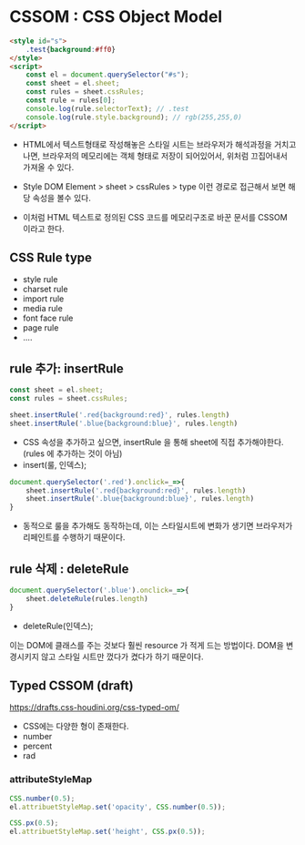 # CSSOM : CSS Object Model

```html
<style id="s">
    .test{background:#ff0}
</style>
<script>
    const el = document.querySelector("#s");
    const sheet = el.sheet;
    const rules = sheet.cssRules;
    const rule = rules[0];
    console.log(rule.selectorText); // .test
    console.log(rule.style.background); // rgb(255,255,0)
</script>
```

- HTML에서 텍스트형태로 작성해놓은 스타일 시트는 브라우저가 해석과정을 거치고 나면, 브라우저의 메모리에는 객체 형태로 저장이 되어있어서, 위처럼 끄집어내서 가져올 수 있다. 

- Style DOM Element > sheet > cssRules > type 이런 경로로 접근해서 보면 해당 속성을 볼수 있다. 
- 이처럼 HTML 텍스트로 정의된 CSS 코드를 메모리구조로 바꾼 문서를 CSSOM 이라고 한다.



## CSS Rule type

- style rule
- charset rule
- import rule
- media rule
- font face rule
- page rule
- ....



## rule 추가:  insertRule

```javascript
const sheet = el.sheet;
const rules = sheet.cssRules;

sheet.insertRule('.red{background:red}', rules.length)
sheet.insertRule('.blue{background:blue}', rules.length)
```

- CSS 속성을 추가하고 싶으면, insertRule 을 통해 sheet에 직접 추가해야한다. (rules 에 추가하는 것이 아님)
- insert(룰, 인덱스);

```javascript
document.querySelector('.red').onclick=_=>{
    sheet.insertRule('.red{background:red}', rules.length)
    sheet.insertRule('.blue{background:blue}', rules.length)	
}
```

- 동적으로 룰을 추가해도 동작하는데, 이는 스타일시트에 변화가 생기면 브라우저가 리페인트를 수행하기 때문이다. 

## rule 삭제 :  deleteRule

```javascript
document.querySelector('.blue').onclick=_=>{
    sheet.deleteRule(rules.length)
}
```

- deleteRule(인덱스);



이는 DOM에 클래스를 주는 것보다 훨씬 resource 가 적게 드는 방법이다. DOM을 변경시키지 않고 스타일 시트만 껐다가 켰다가 하기 때문이다. 



## Typed CSSOM (draft)

https://drafts.css-houdini.org/css-typed-om/



- CSS에는 다양한 형이 존재한다. 
- number
- percent
- rad



### attributeStyleMap

```javascript
CSS.number(0.5);
el.attribuetStyleMap.set('opacity', CSS.number(0.5));

CSS.px(0.5);
el.attribuetStyleMap.set('height', CSS.px(0.5));
```

